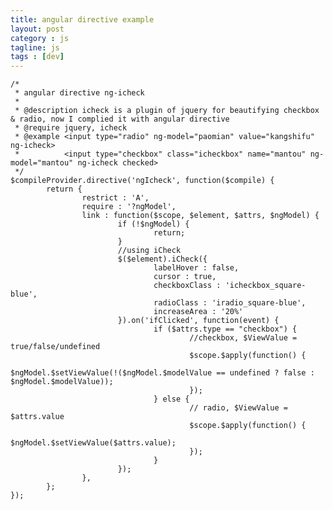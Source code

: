 ```yaml
---
title: angular directive example
layout: post
category : js
tagline: js
tags : [dev] 
---
```


	/*
	 * angular directive ng-icheck
	 *
	 * @description icheck is a plugin of jquery for beautifying checkbox & radio, now I complied it with angular directive
	 * @require jquery, icheck
	 * @example <input type="radio" ng-model="paomian" value="kangshifu" ng-icheck>
	 *          <input type="checkbox" class="icheckbox" name="mantou" ng-model="mantou" ng-icheck checked>
	 */
	$compileProvider.directive('ngIcheck', function($compile) {
	        return {
	                restrict : 'A',
	                require : '?ngModel',
	                link : function($scope, $element, $attrs, $ngModel) {
	                        if (!$ngModel) {
	                                return;
	                        }
	                        //using iCheck
	                        $($element).iCheck({
	                                labelHover : false,
	                                cursor : true,
	                                checkboxClass : 'icheckbox_square-blue',
	                                radioClass : 'iradio_square-blue',
	                                increaseArea : '20%'
	                        }).on('ifClicked', function(event) {
	                                if ($attrs.type == "checkbox") {
	                                        //checkbox, $ViewValue = true/false/undefined
	                                        $scope.$apply(function() {
	                                                $ngModel.$setViewValue(!($ngModel.$modelValue == undefined ? false : $ngModel.$modelValue));
	                                        });
	                                } else {
	                                        // radio, $ViewValue = $attrs.value
	                                        $scope.$apply(function() {
	                                                $ngModel.$setViewValue($attrs.value);
	                                        });
	                                }
	                        });
	                },
	        };
	});



